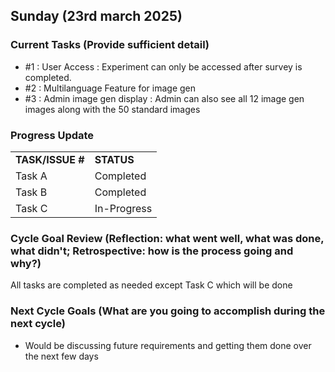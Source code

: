 ## Sunday (23rd march 2025)



### Current Tasks (Provide sufficient detail)
  * #1 : User Access : Experiment can only be accessed after survey is completed.
  * #2 : Multilanguage Feature for image gen 
  * #3 : Admin image gen display : Admin can also see all 12 image gen images along with the 50 standard images




### Progress Update 
<table>
    <tr>
        <td><strong>TASK/ISSUE #</strong>
        </td>
        <td><strong>STATUS</strong>
        </td>
    </tr>
    <tr>
        <!-- Task/Issue # -->
        <td>Task A
        </td>
        <!-- Status -->
        <td>Completed
        </td>
    </tr>
    <tr>
        <!-- Task/Issue # -->
        <td>Task B
        </td>
        <!-- Status -->
        <td>Completed
        </td>
    </tr>
     <tr>
        <!-- Task/Issue # -->
        <td>Task C
        </td>
        <!-- Status -->
        <td>In-Progress
        </td>
    </tr>
   
</table>

### Cycle Goal Review (Reflection: what went well, what was done, what didn't; Retrospective: how is the process going and why?)
All tasks are completed as needed except Task C which will be done 
### Next Cycle Goals (What are you going to accomplish during the next cycle)
  * Would be discussing future requirements and getting them done over the next few days 
